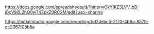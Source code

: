 https://docs.google.com/spreadsheets/d/1hinprwOkYlKZ3LVV_bB-j6xV92L2hQ0wT4ZpkZ0RC2M/edit?usp=sharing

https://lookerstudio.google.com/reporting/bd2debc5-2170-4b6a-857b-cc2367f05b5a

